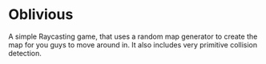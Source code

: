 Oblivious
=========

A simple Raycasting game, that uses a random map generator to create the map for you guys to move around in. It also includes
very primitive collision detection. 
